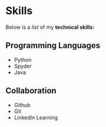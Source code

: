 # Skills

Below is a _list_ of my **technical skills:**

## Programming Languages
- Python
- Spyder
- Java

## Collaboration 
- Github
- Git
- LinkedIn Learning
